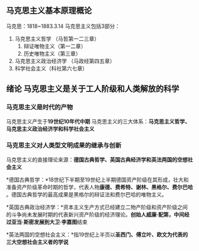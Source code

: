 ## 马克思主义基本原理概论

马克思：1818~1883.3.14
马克思主义包括3部分：
1. 马克思主义哲学  （马哲第一二三章）
   1. 辩证唯物主义（第一二章）
   2. 历史唯物主义（第三章）
2. 马克思主义政治经济学 （马政经第四五章）
3. 科学社会主义（科社第六七章）

## 绪论  马克思主义是关于工人阶级和人类解放的科学

### 马克思主义是时代的产物

马克思主义产生于**19世纪10年代中期**
马克思主义的三大体系：**马克思主义哲学、马克思主义政治经济学和科学社会主义**

### 马克思主义对人类型文明成果的继承与创新

马克思主义的直接理论来源：**德国古典哲学、英国古典经济学和英法两国的空想社会主义**

*德国古典哲学：*18世纪下半期至19世纪上半期德国资产阶级在其形成，壮大和准备资产阶级革命时期的哲学，代表人物**康德、费希特、谢林、黑格尔、费尔巴哈** 。德国古典哲学的最高成果是黑格尔的辩证法和费尔巴哈的唯物主义。

*英国古典政治经济学：*资本主义生产方式已经建立二物产阶级和资产阶级之间的斗争尚未发展时期的代表新兴资产阶级的经济理论。**创始人威廉·配第，中间经过亚当·斯密发展到大卫·李嘉图**结束

*英法两国的空想社会主义：*指19世纪上半页以**圣西门、傅立叶、欧文为代表的三大空想社会主义者的学说**

